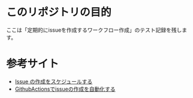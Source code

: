 # このリポジトリの目的
ここは「定期的にissueを作成するワークフロー作成」のテスト記録を残します。

# 参考サイト
- [Issue の作成をスケジュールする](https://docs.github.com/ja/actions/managing-issues-and-pull-requests/scheduling-issue-creation)
- [GithubActionsでissueの作成を自動化する](https://zenn.dev/kanoe/articles/10c3e783671ae5)